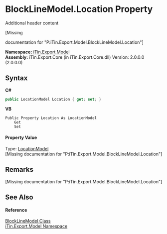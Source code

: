 # BlockLineModel.Location Property 
Additional header content 

\[Missing <summary> documentation for "P:iTin.Export.Model.BlockLineModel.Location"\]

**Namespace:**&nbsp;<a href="N_iTin_Export_Model">iTin.Export.Model</a><br />**Assembly:**&nbsp;iTin.Export.Core (in iTin.Export.Core.dll) Version: 2.0.0.0 (2.0.0.0)

## Syntax

**C#**<br />
``` C#
public LocationModel Location { get; set; }
```

**VB**<br />
``` VB
Public Property Location As LocationModel
	Get
	Set
```


#### Property Value
Type: <a href="T_iTin_Export_Model_LocationModel">LocationModel</a><br />\[Missing <value> documentation for "P:iTin.Export.Model.BlockLineModel.Location"\]

## Remarks
\[Missing <remarks> documentation for "P:iTin.Export.Model.BlockLineModel.Location"\]

## See Also


#### Reference
<a href="T_iTin_Export_Model_BlockLineModel">BlockLineModel Class</a><br /><a href="N_iTin_Export_Model">iTin.Export.Model Namespace</a><br />